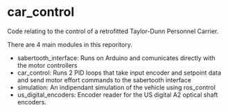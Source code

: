 # car_control
Code relating to the control of a retrofitted Taylor-Dunn Personnel Carrier. 

There are 4 main modules in this reporitory.

- sabertooth_interface: Runs on Arduino and comunicates directly with the motor controllers
- car_control: Runs 2 PID loops that take input encoder and setpoint data and send motor effort commands to the sabertooth interface 
- simulation: An indipendant simulation of the vehicle using ros_control
- us_digital_encoders: Encoder reader for the US digital A2 optical shaft encoders. 
